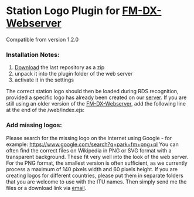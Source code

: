 # Station Logo Plugin for [FM-DX-Webserver](https://github.com/NoobishSVK/fm-dx-webserver)

Compatible from version 1.2.0

### Installation Notes:

1. [Download](https://github.com/Highpoint2000/webserver-station-logos/releases) the last repository as a zip
2. unpack it into the plugin folder of the web server
3. activate it in the settings

The correct station logo should then be loaded during RDS recognition, provided a specific logo has already been created on our [server](https://tef.noobish.eu/logos/). If you are still using an older version of the [FM-DX-Webserver](https://github.com/NoobishSVK/fm-dx-webserver), add the following line at the end of the /web/index.ejs:
<script src="https://tef.noobish.eu/logos/scripts/js/updateStationLogo.js"> </script>

### Add missing logos:

Please search for the missing logo on the Internet using Google - for example: https://www.google.com/search?q=park+fm+png+pl You can often find the correct files on Wikipedia in PNG or SVG format with a transparent background. These fit very well into the look of the web server. For the PNG format, the smallest version is often sufficient, as we currently process a maximum of 140 pixels width and 60 pixels height. If you are creating logos for different countries, please put them in separate folders that you are welcome to use with the ITU names. Then simply send me the files or a download link via [email](mailto:highpoint2000@googlemail.com).
